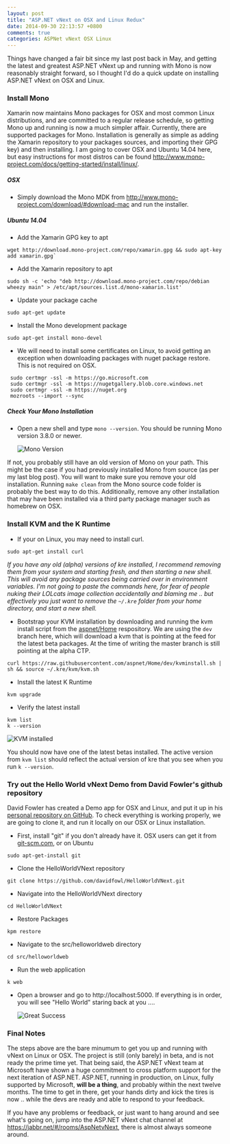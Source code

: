 ```yaml
---
layout: post
title: "ASP.NET vNext on OSX and Linux Redux"
date: 2014-09-30 22:13:57 +0800
comments: true
categories: ASPNet vNext OSX Linux
---
```


Things have changed a fair bit since my last post back in May, and getting the latest and greatest ASP.NET vNext up and running with Mono is now reasonably straight forward,
so I thought I'd do a quick update on installing ASP.NET vNext on OSX and Linux.

### Install Mono

Xamarin now maintains Mono packages for OSX and most common Linux distributions, and are committed to a regular release schedule, so getting Mono up and running is now a much simpler affair. Currently, there are supported packages for Mono. Installation is generally as simple as adding the Xamarin repository to your packages sources, and importing their GPG key) and then installing. I am going to cover OSX and Ubuntu 14.04 here, but easy instructions for most distros can be found http://www.mono-project.com/docs/getting-started/install/linux/.

##### OSX

* Simply download the Mono MDK from http://www.mono-project.com/download/#download-mac and run the installer.


##### Ubuntu 14.04

* Add the Xamarin GPG key to apt
```
wget http://download.mono-project.com/repo/xamarin.gpg && sudo apt-key add xamarin.gpg`
```
* Add the Xamarin repository to apt
```
sudo sh -c 'echo "deb http://download.mono-project.com/repo/debian wheezy main" > /etc/apt/sources.list.d/mono-xamarin.list'
```
* Update your package cache
```
sudo apt-get update
```
* Install the Mono development package
```
sudo apt-get install mono-devel
```

* We will need to install some certificates on Linux, to avoid getting an exception when downloading packages with nuget package restore. This is not required on OSX.
```
 sudo certmgr -ssl -m https://go.microsoft.com
 sudo certmgr -ssl -m https://nugetgallery.blob.core.windows.net
 sudo certmgr -ssl -m https://nuget.org
 mozroots --import --sync
```


##### Check Your Mono Installation

* Open a new shell and type `mono --version`. You should be running Mono version 3.8.0 or newer.

    ![Mono Version](https://s3-ap-southeast-1.amazonaws.com/uploads-ap.hipchat.com/24631/1103057/CwcEnLnN2p3lZnh/upload.png)


If not, you probably still have an old version of Mono on your path. This might be the case if you had previously installed Mono from source (as per my last blog post). You will want to make sure you remove your old installation. Running `make clean` from the Mono source code folder is probably the best way to do this. Additionally, remove any other installation that may have been installed via a third party package manager such as homebrew on OSX.

### Install KVM and the K Runtime

* If your on Linux, you may need to install curl.
```
sudo apt-get install curl
```
_If you have any old (alpha) versions of kre installed, I recommend removing them from your system and starting fresh, and then starting a new shell. This will avoid any package sources being carried over in environment variables. I'm not going to paste the commands here, for fear of people nuking their LOLcats image collection accidentally and blaming me .. but effectively you just want to remove the `~/.kre` folder from your home directory, and start a new shell._

* Bootstrap your KVM installation by downloading and running the kvm install script from the [aspnet/Home](https://github.com/aspnet/Home) respository. We are using the `dev` branch here, which will download a kvm that is pointing at the feed for the latest beta packages. At the time of writing the master branch is still pointing at the alpha CTP.
```
curl https://raw.githubusercontent.com/aspnet/Home/dev/kvminstall.sh | sh && source ~/.kre/kvm/kvm.sh
```
* Install the latest K Runtime
```
kvm upgrade
```
* Verify the latest install
```
kvm list
k --version
```
![KVM installed](https://s3-ap-southeast-1.amazonaws.com/uploads-ap.hipchat.com/24631/1103057/Me72unTWXm3RF85/upload.png)

You should now have one of the latest betas installed. The active version from `kvm list` should reflect the actual version of kre that you see when you run `k --version`.

 
### Try out the Hello World vNext Demo from David Fowler's github repository

David Fowler has created a Demo app for OSX and Linux, and put it up in his [personal repository on GitHub](https://github.com/davidfowl/HelloWorldVNext). To check everything is working properly, we are going to clone it, and run it locally on our OSX or Linux installation.

* First, install "git" if you don't already have it. OSX users can get it from [git-scm.com](http://git-scm.com/download/mac), or on Ubuntu
```
sudo apt-get-install git
```
* Clone the HelloWorldVNext repository
```
git clone https://github.com/davidfowl/HelloWorldVNext.git
```
* Navigate into the HelloWorldVNext directory
```
cd HelloWorldVNext
```
* Restore Packages
```
kpm restore
```
* Navigate to the src/helloworldweb directory
```
cd src/helloworldweb
```
* Run the web application
```
k web
```
* Open a browser and go to http://localhost:5000. If everything is in order, you will see "Hello World" staring back at you ....

  ![Great Success](https://jabbrlive.blob.core.windows.net/jabbr-uploads/clipboard_cf58.png)

### Final Notes

The steps above are the bare minumum to get you up and running with vNext on Linux or OSX. The project is still (only barely) in beta, and is not ready the prime time yet. That being said, the ASP.NET vNext team at Microsoft have shown a huge commitment to cross platform support for the next iteration of ASP.NET. ASP.NET, running in production, on Linux, fully supported by Microsoft, __will be a thing__, and probably within the next twelve months. The time to get in there, get your hands dirty and kick the tires is now .. while the devs are ready and able to respond to your feedback.

If you have any problems or feedback, or just want to hang around and see what's going on, jump into the ASP.NET vNext chat channel at https://jabbr.net/#/rooms/AspNetvNext, there is almost always someone around.






 




















